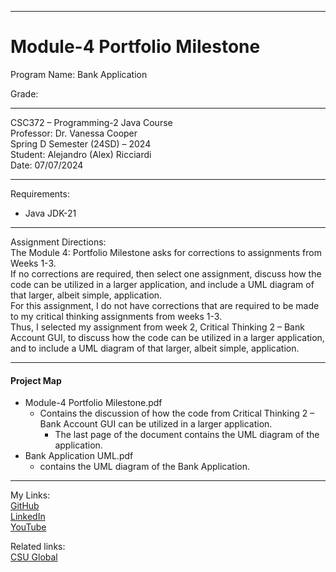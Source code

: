 ﻿-----------------------------------------------------------------------------------------------------------------------------
# Module-4 Portfolio Milestone
Program Name: Bank Application  

Grade:  

-----------------------------------------------------------------------------------------------------------------------------

CSC372 – Programming-2 Java Course  
Professor: Dr. Vanessa Cooper  
Spring D Semester (24SD) – 2024  
Student: Alejandro (Alex) Ricciardi  
Date: 07/07/2024   

-----------------------------------------------------------------------------------------------------------------------------

Requirements:  
- Java JDK-21  

-----------------------------------------------------------------------------------------------------------------------------

Assignment Directions:   
The Module 4: Portfolio Milestone asks for corrections to assignments from Weeks 1-3.  
If no corrections are required, then select one assignment, discuss how the code can be utilized in a larger application, and include a UML diagram of that larger, albeit simple, application.  
For this assignment, I do not have corrections that are required to be made to my critical thinking assignments from weeks 1-3.  
Thus, I selected my assignment from week 2, Critical Thinking 2 – Bank Account GUI, to discuss how the code can be utilized in a larger application, and to include a UML diagram of that larger, albeit simple, application.

-----------------------------------------------------------------------------------------------------------------------------

#### Project Map
- Module-4 Portfolio Milestone.pdf  
	- Contains the discussion of how the code from Critical Thinking 2 – Bank Account GUI can be utilized in a larger application.     
       - The last page of the document contains the UML diagram of the application.   
- Bank Application UML.pdf  
	- contains the UML diagram of the Bank Application.   

-----------------------------------------------------------------------------------------------------------------------------

My Links:   
[GitHub](https://github.com/Omegapy)  
[LinkedIn](https://www.linkedin.com/in/alex-ricciardi/)   
[YouTube](https://www.youtube.com/channel/UC4rMaQ7sqywMZkfS1xGh2AA)

Related links:  
[CSU Global](https://csuglobal.edu/) 

